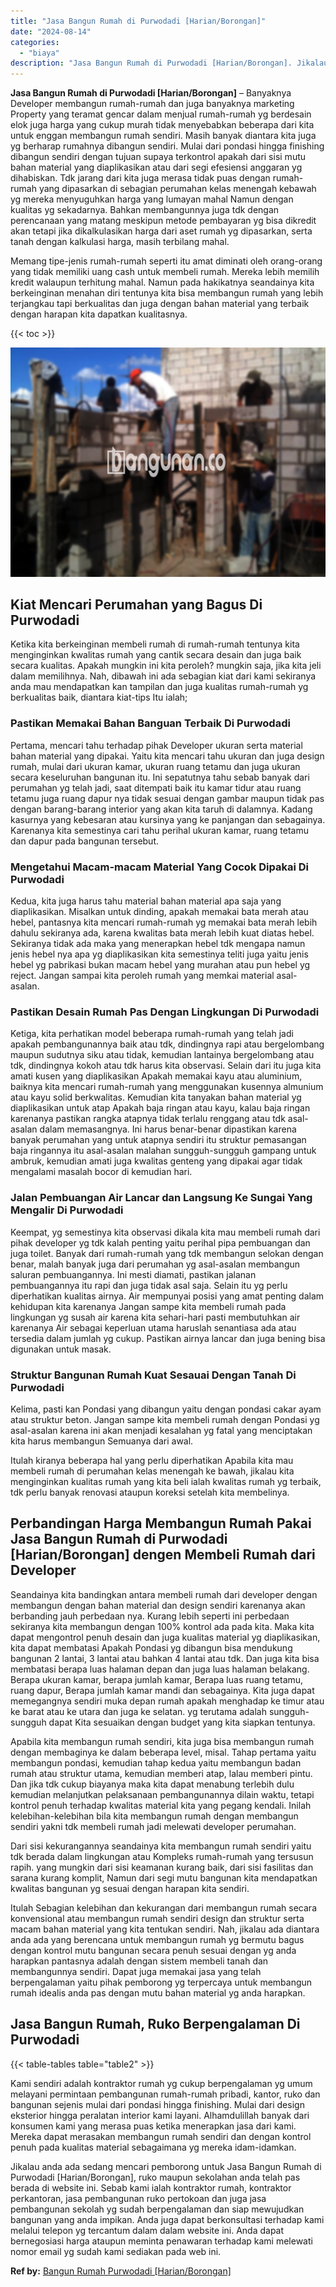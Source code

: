 ```yaml
---
title: "Jasa Bangun Rumah di Purwodadi [Harian/Borongan]"
date: "2024-08-14"
categories: 
  - "biaya"
description: "Jasa Bangun Rumah di Purwodadi [Harian/Borongan]. Jikalau anda ada sedang mencari pemborong untuk Jasa Bangun Rumah di Purwodadi [Harian/Borongan], ruko ma..."
---
```


**Jasa Bangun Rumah di Purwodadi \[Harian/Borongan\]** – Banyaknya Developer membangun rumah-rumah dan juga banyaknya marketing Property yang teramat gencar dalam menjual rumah-rumah yg berdesain elok juga harga yang cukup murah tidak menyebabkan beberapa dari kita untuk enggan membangun rumah sendiri. Masih banyak diantara kita juga yg berharap rumahnya dibangun sendiri. Mulai dari pondasi hingga finishing dibangun sendiri dengan tujuan supaya terkontrol apakah dari sisi mutu bahan material yang diaplikasikan atau dari segi efesiensi anggaran yg dihabiskan. Tdk jarang dari kita juga merasa tidak puas dengan rumah-rumah yang dipasarkan di sebagian perumahan kelas menengah kebawah yg mereka menyuguhkan harga yang lumayan mahal Namun dengan kualitas yg sekadarnya. Bahkan membangunnya juga tdk dengan perencanaan yang matang meskipun metode pembayaran yg bisa dikredit akan tetapi jika dikalkulasikan harga dari aset rumah yg dipasarkan, serta tanah dengan kalkulasi harga, masih terbilang mahal.

Memang tipe-jenis rumah-rumah seperti itu amat diminati oleh orang-orang yang tidak memiliki uang cash untuk membeli rumah. Mereka lebih memilih kredit walaupun terhitung mahal. Namun pada hakikatnya seandainya kita berkeinginan menahan diri tentunya kita bisa membangun rumah yang lebih terjangkau tapi berkualitas dan juga dengan bahan material yang terbaik dengan harapan kita dapatkan kualitasnya.

{{< toc >}}

![Jasa Bangun Rumah di Purwodadi [Harian/Borongan]](/images/borong-bangunan-42.png)

## Kiat Mencari Perumahan yang Bagus Di Purwodadi

Ketika kita berkeinginan membeli rumah di rumah-rumah tentunya kita menginginkan kwalitas rumah yang cantik secara desain dan juga baik secara kualitas. Apakah mungkin ini kita peroleh? mungkin saja, jika kita jeli dalam memilihnya. Nah, dibawah ini ada sebagian kiat dari kami sekiranya anda mau mendapatkan kan tampilan dan juga kualitas rumah-rumah yg berkualitas baik, diantara kiat-tips Itu ialah;

### Pastikan Memakai Bahan Banguan Terbaik Di Purwodadi

Pertama, mencari tahu terhadap pihak Developer ukuran serta material bahan material yang dipakai. Yaitu kita mencari tahu ukuran dan juga design rumah, mulai dari ukuran kamar, ukuran ruang tetamu dan juga ukuran secara keseluruhan bangunan itu. Ini sepatutnya tahu sebab banyak dari perumahan yg telah jadi, saat ditempati baik itu kamar tidur atau ruang tetamu juga ruang dapur nya tidak sesuai dengan gambar maupun tidak pas dengan barang-barang interior yang akan kita taruh di dalamnya. Kadang kasurnya yang kebesaran atau kursinya yang ke panjangan dan sebagainya. Karenanya kita semestinya cari tahu perihal ukuran kamar, ruang tetamu dan dapur pada bangunan tersebut.

### Mengetahui Macam-macam Material Yang Cocok Dipakai Di Purwodadi

Kedua, kita juga harus tahu material bahan material apa saja yang diaplikasikan. Misalkan untuk dinding, apakah memakai bata merah atau hebel, pantasnya kita mencari rumah-rumah yg memakai bata merah lebih dahulu sekiranya ada, karena kwalitas bata merah lebih kuat diatas hebel. Sekiranya tidak ada maka yang menerapkan hebel tdk mengapa namun jenis hebel nya apa yg diaplikasikan kita semestinya teliti juga yaitu jenis hebel yg pabrikasi bukan macam hebel yang murahan atau pun hebel yg reject. Jangan sampai kita peroleh rumah yang memkai material asal-asalan.

### Pastikan Desain Rumah Pas Dengan Lingkungan Di Purwodadi

Ketiga, kita perhatikan model beberapa rumah-rumah yang telah jadi apakah pembangunannya baik atau tdk, dindingnya rapi atau bergelombang maupun sudutnya siku atau tidak, kemudian lantainya bergelombang atau tdk, dindingnya kokoh atau tdk harus kita observasi. Selain dari itu juga kita amati kusen yang diaplikasikan Apakah memakai kayu atau aluminium, baiknya kita mencari rumah-rumah yang menggunakan kusennya almunium atau kayu solid berkwalitas. Kemudian kita tanyakan bahan material yg diaplikasikan untuk atap Apakah baja ringan atau kayu, kalau baja ringan karenanya pastikan rangka atapnya tidak terlalu renggang atau tdk asal-asalan dalam memasangnya. Ini harus benar-benar dipastikan karena banyak perumahan yang untuk atapnya sendiri itu struktur pemasangan baja ringannya itu asal-asalan malahan sungguh-sungguh gampang untuk ambruk, kemudian amati juga kwalitas genteng yang dipakai agar tidak mengalami masalah bocor di kemudian hari.

### Jalan Pembuangan Air Lancar dan Langsung Ke Sungai Yang Mengalir Di Purwodadi

Keempat, yg semestinya kita observasi dikala kita mau membeli rumah dari pihak developer yg tdk kalah penting yaitu perihal pipa pembuangan dan juga toilet. Banyak dari rumah-rumah yang tdk membangun selokan dengan benar, malah banyak juga dari perumahan yg asal-asalan membangun saluran pembuangannya. Ini mesti diamati, pastikan jalanan pembuangannya itu rapi dan juga tidak asal saja. Selain itu yg perlu diperhatikan kualitas airnya. Air mempunyai posisi yang amat penting dalam kehidupan kita karenanya Jangan sampe kita membeli rumah pada lingkungan yg susah air karena kita sehari-hari pasti membutuhkan air karenanya Air sebagai keperluan utama haruslah senantiasa ada atau tersedia dalam jumlah yg cukup. Pastikan airnya lancar dan juga bening bisa digunakan untuk masak.

### Struktur Bangunan Rumah Kuat Sesauai Dengan Tanah Di Purwodadi

Kelima, pasti kan Pondasi yang dibangun yaitu dengan pondasi cakar ayam atau struktur beton. Jangan sampe kita membeli rumah dengan Pondasi yg asal-asalan karena ini akan menjadi kesalahan yg fatal yang menciptakan kita harus membangun Semuanya dari awal.

Itulah kiranya beberapa hal yang perlu diperhatikan Apabila kita mau membeli rumah di perumahan kelas menengah ke bawah, jikalau kita menginginkan kualitas rumah yang kita beli ialah kwalitas rumah yg terbaik, tdk perlu banyak renovasi ataupun koreksi setelah kita membelinya.

## Perbandingan Harga Membangun Rumah Pakai Jasa Bangun Rumah di Purwodadi \[Harian/Borongan\] dengen Membeli Rumah dari Developer

Seandainya kita bandingkan antara membeli rumah dari developer dengan membangun dengan bahan material dan design sendiri karenanya akan berbanding jauh perbedaan nya. Kurang lebih seperti ini perbedaan sekiranya kita membangun dengan 100% kontrol ada pada kita. Maka kita dapat mengontrol penuh desain dan juga kualitas material yg diaplikasikan, kita dapat membatasi Apakah Pondasi yg dibangun bisa mendukung bangunan 2 lantai, 3 lantai atau bahkan 4 lantai atau tdk. Dan juga kita bisa membatasi berapa luas halaman depan dan juga luas halaman belakang. Berapa ukuran kamar, berapa jumlah kamar, Berapa luas ruang tetamu, ruang dapur, Berapa jumlah kamar mandi dan sebagainya. Kita juga dapat memegangnya sendiri muka depan rumah apakah menghadap ke timur atau ke barat atau ke utara dan juga ke selatan. yg terutama adalah sungguh-sungguh dapat Kita sesuaikan dengan budget yang kita siapkan tentunya.

Apabila kita membangun rumah sendiri, kita juga bisa membangun rumah dengan membaginya ke dalam beberapa level, misal. Tahap pertama yaitu membangun pondasi, kemudian tahap kedua yaitu membangun badan rumah atau struktur utama, kemudian memberi atap, lalau memberi pintu. Dan jika tdk cukup biayanya maka kita dapat menabung terlebih dulu kemudian melanjutkan pelaksanaan pembangunannya dilain waktu, tetapi kontrol penuh terhadap kwalitas material kita yang pegang kendali. Inilah kelebihan-kelebihan bila kita membangun rumah dengan membangun sendiri yakni tdk membeli rumah jadi melewati developer perumahan.

Dari sisi kekurangannya seandainya kita membangun rumah sendiri yaitu tdk berada dalam lingkungan atau Kompleks rumah-rumah yang tersusun rapih. yang mungkin dari sisi keamanan kurang baik, dari sisi fasilitas dan sarana kurang komplit, Namun dari segi mutu bangunan kita mendapatkan kwalitas bangunan yg sesuai dengan harapan kita sendiri.

Itulah Sebagian kelebihan dan kekurangan dari membangun rumah secara konvensional atau membangun rumah sendiri design dan struktur serta macam bahan material yang kita tentukan sendiri. Nah, jikalau ada diantara anda ada yang berencana untuk membangun rumah yg bermutu bagus dengan kontrol mutu bangunan secara penuh sesuai dengan yg anda harapkan pantasnya adalah dengan sistem membeli tanah dan membangunnya sendiri. Dapat juga memakai jasa yang telah berpengalaman yaitu pihak pemborong yg terpercaya untuk membangun rumah idealis anda pas dengan mutu bahan material yg anda harapkan.

## Jasa Bangun Rumah, Ruko Berpengalaman Di Purwodadi

{{< table-tables table="table2" >}}

Kami sendiri adalah kontraktor rumah yg cukup berpengalaman yg umum melayani permintaan pembangunan rumah-rumah pribadi, kantor, ruko dan bangunan sejenis mulai dari pondasi hingga finishing. Mulai dari design eksterior hingga peralatan interior kami layani. Alhamdulillah banyak dari konsumen kami yang merasa puas ketika menerapkan jasa dari kami. Mereka dapat merasakan membangun rumah sendiri dan dengan kontrol penuh pada kualitas material sebagaimana yg mereka idam-idamkan.

Jikalau anda ada sedang mencari pemborong untuk Jasa Bangun Rumah di Purwodadi \[Harian/Borongan\], ruko maupun sekolahan anda telah pas berada di website ini. Sebab kami ialah kontraktor rumah, kontraktor perkantoran, jasa pembangunan ruko pertokoan dan juga jasa pembangunan sekolah yg sudah berpengalaman dan siap mewujudkan bangunan yang anda impikan. Anda juga dapat berkonsultasi terhadap kami melalui telepon yg tercantum dalam dalam website ini. Anda dapat bernegosiasi harga ataupun meminta penawaran terhadap kami melewati nomor email yg sudah kami sediakan pada web ini.

**Ref by:** [Bangun Rumah Purwodadi [Harian/Borongan]](https://id.wikipedia.org/wiki/Bangun)
